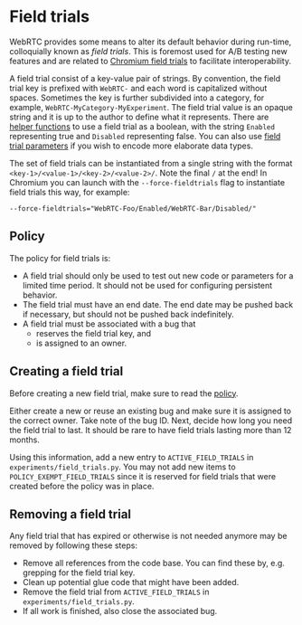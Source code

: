 <!-- go/cmark -->
<!--* freshness: {owner: 'lndmrk' reviewed: '2022-06-23'} *-->

# Field trials

WebRTC provides some means to alter its default behavior during run-time,
colloquially known as *field trials*. This is foremost used for A/B testing new
features and are related to
[Chromium field trials](https://chromium.googlesource.com/chromium/src/+/main/testing/variations/README.md)
to facilitate interoperability.

A field trial consist of a key-value pair of strings. By convention, the field
trial key is prefixed with `WebRTC-` and each word is capitalized without
spaces. Sometimes the key is further subdivided into a category, for example,
`WebRTC-MyCategory-MyExperiment`. The field trial value is an opaque string and
it is up to the author to define what it represents. There are
[helper functions](https://webrtc.googlesource.com/src/+/refs/heads/main/api/field_trials_view.h)
to use a field trial as a boolean, with the string `Enabled` representing true
and `Disabled` representing false. You can also use
[field trial parameters](https://webrtc.googlesource.com/src/+/refs/heads/main/rtc_base/experiments/field_trial_parser.h)
if you wish to encode more elaborate data types.

The set of field trials can be instantiated from a single string with the format
`<key-1>/<value-1>/<key-2>/<value-2>/`. Note the final `/` at the end! In
Chromium you can launch with the `--force-fieldtrials` flag to instantiate field
trials this way, for example:

```
--force-fieldtrials="WebRTC-Foo/Enabled/WebRTC-Bar/Disabled/"
```

## Policy

The policy for field trials is:

-   A field trial should only be used to test out new code or parameters for a
    limited time period. It should not be used for configuring persistent
    behavior.
-   The field trial must have an end date. The end date may be pushed back if
    necessary, but should not be pushed back indefinitely.
-   A field trial must be associated with a bug that
    -   reserves the field trial key, and
    -   is assigned to an owner.

## Creating a field trial

Before creating a new field trial, make sure to read the [policy](#policy).

Either create a new or reuse an existing bug and make sure it is assigned to the
correct owner. Take note of the bug ID. Next, decide how long you need the field
trial to last. It should be rare to have field trials lasting more than 12
months.

Using this information, add a new entry to `ACTIVE_FIELD_TRIALS` in
`experiments/field_trials.py`. You may not add new items to
`POLICY_EXEMPT_FIELD_TRIALS` since it is reserved for field trials that were
created before the policy was in place.

## Removing a field trial

Any field trial that has expired or otherwise is not needed anymore may be
removed by following these steps:

-   Remove all references from the code base. You can find these by, e.g.
    grepping for the field trial key.
-   Clean up potential glue code that might have been added.
-   Remove the field trial from `ACTIVE_FIELD_TRIALS` in
    `experiments/field_trials.py`.
-   If all work is finished, also close the associated bug.
